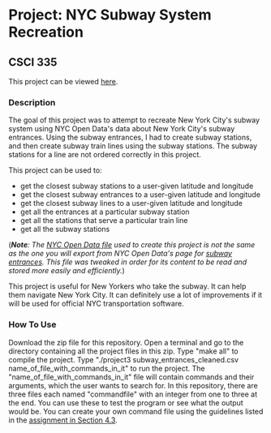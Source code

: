# Project: NYC Subway System Recreation
## CSCI 335

This project can be viewed [here](http://www.compsci.hunter.cuny.edu/~sweiss/course_materials/csci335/assignments/project3.pdf).

### Description
The goal of this project was to attempt to recreate New York City's subway system using NYC Open Data's data about New York City's subway entrances. Using the subway entrances, I had to create subway stations, and then create subway train lines using the subway stations. The subway stations for a line are not ordered correctly in this project.

This project can be used to:
- get the closest subway stations to a user-given latitude and longitude
- get the closest subway entrances to a user-given latitude and longitude
- get the closest subway lines to a user-given latitude and longitude
- get all the entrances at a particular subway station
- get all the stations that serve a particular train line
- get all the subway stations 

(_**Note**: The [NYC Open Data file](./subway_entrances_cleaned.csv) used to create this project is not the same as the one you will export from NYC Open Data's page for [subway entrances](https://data.cityofnewyork.us/Transportation/Subway-Entrances/drex-xx56/data). This file was tweaked in order for its content to be read and stored more easily and efficiently._)

This project is useful for New Yorkers who take the subway. It can help them navigate New York City. It can definitely use a lot of improvements if it will be used for official NYC transportation software.

### How To Use
Download the zip file for this repository. Open a terminal and go to the directory containing all the project files in this zip. Type "make all" to compile the project. Type "./project3 subway_entrances_cleaned.csv name_of_file_with_commands_in_it" to run the project. The "name_of_file_with_commands_in_it" file will contain commands and their arguments, which the user wants to search for. In this repository, there are three files each named "commandfile" with an integer from one to three at the end. You can use these to test the program or see what the output would be. You can create your own command file using the guidelines listed in the [assignment in Section 4.3](http://www.compsci.hunter.cuny.edu/~sweiss/course_materials/csci335/assignments/project3.pdf#subsection.4.3).
